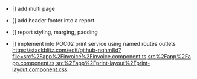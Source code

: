 
- [] add multi page

- [] add header footer into a report

- [] report styling, marging, padding



- [] implement into POC02 print service using named routes outlets
    https://stackblitz.com/edit/github-nqhm8d?file=src%2Fapp%2Finvoice%2Finvoice.component.ts,src%2Fapp%2Fapp.component.ts,src%2Fapp%2Fprint-layout%2Fprint-layout.component.css


